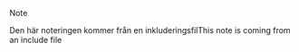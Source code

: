 > [!NOTE]
> <span data-ttu-id="85e1e-101">Den här noteringen kommer från en inkluderingsfil</span><span class="sxs-lookup"><span data-stu-id="85e1e-101">This note is coming from an include file</span></span>
> 
> 

